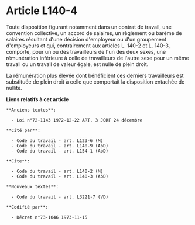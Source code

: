 # Article L140-4

Toute disposition figurant notamment dans un contrat de travail, une convention collective, un accord de salaires, un
règlement ou barème de salaires résultant d'une décision d'employeur ou d'un groupement d'employeurs et qui, contrairement
aux articles L. 140-2 et L. 140-3, comporte, pour un ou des travailleurs de l'un des deux sexes, une rémunération inférieure
à celle de travailleurs de l'autre sexe pour un même travail ou un travail de valeur égale, est nulle de plein droit.

La rémunération plus élevée dont bénéficient ces derniers travailleurs est substituée de plein droit à celle que comportait
la disposition entachée de nullité.

**Liens relatifs à cet article**

	**Anciens textes**:

	  - Loi n°72-1143 1972-12-22 ART. 3 JORF 24 décembre

	**Cité par**:

	  - Code du travail - art. L123-6 (M)
	  - Code du travail - art. L140-9 (AbD)
	  - Code du travail - art. L154-1 (AbD)

	**Cite**:

	  - Code du travail - art. L140-2 (M)
	  - Code du travail - art. L140-3 (AbD)

	**Nouveaux textes**:

	  - Code du travail - art. L3221-7 (VD)

	**Codifié par**:

	  - Décret n°73-1046 1973-11-15

